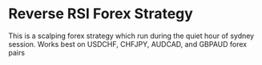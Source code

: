 # Reverse RSI Forex Strategy
This is a scalping forex strategy which run during the quiet hour of sydney session. Works best on USDCHF, CHFJPY, AUDCAD, and GBPAUD forex pairs


